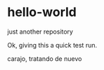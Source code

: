 # hello-world
just another repository

Ok, giving this  a quick test run.

carajo, tratando de nuevo
